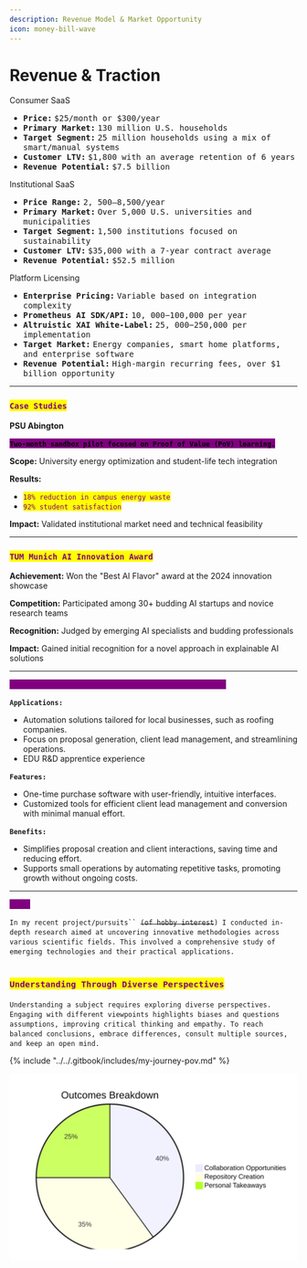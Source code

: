 ```yaml
---
description: Revenue Model & Market Opportunity
icon: money-bill-wave
---
```


# Revenue & Traction

Consumer SaaS

* <kbd>**Price:**</kbd> <kbd></kbd><kbd>$25/month or $300/year</kbd>
* <kbd>**Primary Market:**</kbd> <kbd></kbd><kbd>130 million U.S. households</kbd>
* <kbd>**Target Segment:**</kbd> <kbd></kbd><kbd>25 million households using a mix of smart/manual systems</kbd>
* <kbd>**Customer LTV:**</kbd> <kbd></kbd><kbd>$1,800 with an average retention of 6 years</kbd>
* <kbd>**Revenue Potential:**</kbd> <kbd></kbd><kbd>$7.5 billion</kbd>

Institutional SaaS

* <kbd>**Price Range:**</kbd> <kbd></kbd><kbd>$2,500–$8,500/year</kbd>
* <kbd>**Primary Market:**</kbd> <kbd></kbd><kbd>Over 5,000 U.S. universities and municipalities</kbd>
* <kbd>**Target Segment:**</kbd> <kbd></kbd><kbd>1,500 institutions focused on sustainability</kbd>
* <kbd>**Customer LTV:**</kbd> <kbd></kbd><kbd>$35,000 with a 7-year contract average</kbd>
* <kbd>**Revenue Potential:**</kbd> <kbd></kbd><kbd>$52.5 million</kbd>

Platform Licensing

* <kbd>**Enterprise Pricing:**</kbd> <kbd></kbd><kbd>Variable based on integration complexity</kbd>
* <kbd>**Prometheus AI SDK/API:**</kbd> <kbd></kbd><kbd>$10,000-$100,000 per year</kbd>
* <kbd>**Altruistic XAI White-Label:**</kbd> <kbd></kbd><kbd>$25,000-$250,000 per implementation</kbd>
* <kbd>**Target Market:**</kbd> <kbd></kbd><kbd>Energy companies, smart home platforms, and enterprise software</kbd>
* <kbd>**Revenue Potential:**</kbd> <kbd></kbd><kbd>High-margin recurring fees, over $1 billion opportunity</kbd>

***

### <mark style="color:purple;">`Case Studies`</mark>

**PSU Abington**

<mark style="background-color:purple;">**`Two-month sandbox pilot focused on Proof of Value (PoV) learning.`**</mark>

**Scope:** University energy optimization and student-life tech integration

**Results:**

* <mark style="color:purple;">`18% reduction in campus energy waste`</mark>
* <mark style="color:purple;">`92% student satisfaction`</mark>

**Impact:** Validated institutional market need and technical feasibility

***

### <mark style="color:purple;">`TUM Munich AI Innovation Award`</mark>

**Achievement:** Won the "Best AI Flavor" award at the 2024 innovation showcase

**Competition:** Participated among 30+ budding AI startups and novice research teams

**Recognition:** Judged by emerging AI specialists and budding professionals

**Impact:** Gained initial recognition for a novel approach in explainable AI solutions

***

<mark style="color:purple;background-color:purple;">`From Business SaaS Applications to Educational Trials`</mark>

**`Applications:`**

* Automation solutions tailored for local businesses, such as roofing companies.
* Focus on proposal generation, client lead management, and streamlining operations.
* EDU R\&D apprentice experience

**`Features:`**

* One-time purchase software with user-friendly, intuitive interfaces.
* Customized tools for efficient client lead management and conversion with minimal manual effort.

**`Benefits:`**

* Simplifies proposal creation and client interactions, saving time and reducing effort.
* Supports small operations by automating repetitive tasks, promoting growth without ongoing costs.

***

<mark style="color:purple;background-color:purple;">`TDLR;`</mark>

`In my recent project/pursuits`` `~~`(of hobby interest`~~`) I conducted in-depth research aimed at uncovering innovative methodologies across various scientific fields. This involved a comprehensive study of emerging technologies and their practical applications.`

## <sub><mark style="color:purple;">`Understanding Through Diverse Perspectives`<mark style="color:purple;"></sub>

`Understanding a subject requires exploring diverse perspectives. Engaging with different viewpoints highlights biases and questions assumptions, improving critical thinking and empathy. To reach balanced conclusions, embrace differences, consult multiple sources, and keep an open mind.`

{% include "../../.gitbook/includes/my-journey-pov.md" %}

<img src="../../.gitbook/assets/file.excalidraw (5).svg" alt="Collaborators: Prof. Alumni, Cornell Univ.; Fellow PhDs
Journal: J. Educ. Tech. Anal.
Year: 2024-2025" class="gitbook-drawing">
